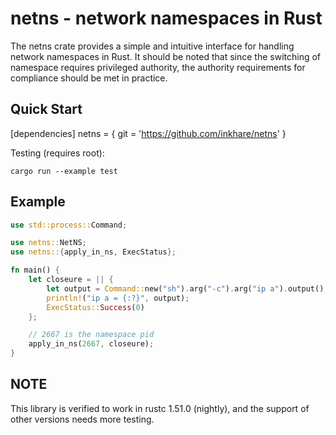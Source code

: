 # netns - network namespaces in Rust #

The netns crate provides a simple and intuitive interface for handling
network namespaces in Rust. It should be noted that since the switching 
of namespace requires privileged authority, the authority requirements 
for compliance should be met in practice.

## Quick Start ##

[dependencies]
netns = { git = 'https://github.com/inkhare/netns' }

Testing (requires root):

    cargo run --example test

## Example ##

```Rust
use std::process::Command;

use netns::NetNS;
use netns::{apply_in_ns, ExecStatus};

fn main() {
    let closeure = || {
        let output = Command::new("sh").arg("-c").arg("ip a").output();
        println!("ip a = {:?}", output);
        ExecStatus::Success(0)
    };

    // 2667 is the namespace pid
    apply_in_ns(2667, closeure);
}

```

## NOTE

This library is verified to work in rustc 1.51.0 (nightly), and the support 
of other versions needs more testing.
